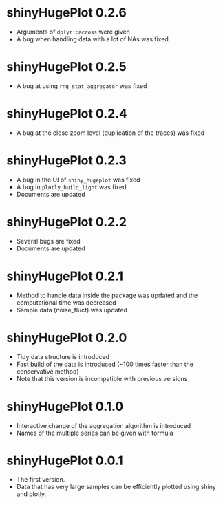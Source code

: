 # shinyHugePlot 0.2.6

* Arguments of `dplyr::across` were given
* A bug when handling data with a lot of NAs was fixed

# shinyHugePlot 0.2.5

* A bug at using `rng_stat_aggregator` was fixed

# shinyHugePlot 0.2.4

* A bug at the close zoom level (duplication of the traces) was fixed

# shinyHugePlot 0.2.3

* A bug in the UI of `shiny_hugeplot` was fixed
* A bug in `plotly_build_light` was fixed
* Documents are updated

# shinyHugePlot 0.2.2

* Several bugs are fixed
* Documents are updated

# shinyHugePlot 0.2.1

* Method to handle data inside the package was updated and the computational time was decreased
* Sample data (noise_fluct) was updated

# shinyHugePlot 0.2.0

* Tidy data structure is introduced
* Fast build of the data is introduced (~100 times faster than the conservative method)
* Note that this version is incompatible with previous versions

# shinyHugePlot 0.1.0

* Interactive change of the aggregation algorithm is introduced
* Names of the multiple series can be given with formula

# shinyHugePlot 0.0.1

* The first version.
* Data that has very large samples can be efficiently plotted using shiny and plotly.
